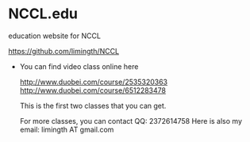 NCCL.edu
========

education website for NCCL

<https://github.com/limingth/NCCL>

* You can find video class online here  
  
  http://www.duobei.com/course/2535320363
  http://www.duobei.com/course/6512283478
  
  This is the first two classes that you can get.

  For more classes, you can contact QQ: 2372614758
  Here is also my email: limingth AT gmail.com

